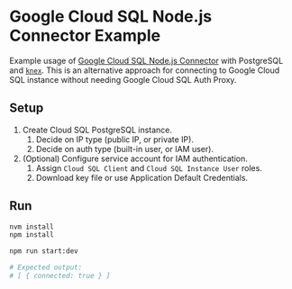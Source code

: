 # Google Cloud SQL Node.js Connector Example

Example usage of [Google Cloud SQL Node.js Connector][cloud-sql-connector-node] with PostgreSQL and [`knex`][knex]. This is an alternative approach for connecting to Google Cloud SQL instance without needing Google Cloud SQL Auth Proxy.

[cloud-sql-connector-node]: https://github.com/GoogleCloudPlatform/cloud-sql-nodejs-connector
[knex]: https://knexjs.org/

## Setup

1. Create Cloud SQL PostgreSQL instance.
    1. Decide on IP type (public IP, or private IP).
    2. Decide on auth type (built-in user, or IAM user).
2. (Optional) Configure service account for IAM authentication.
    1. Assign `Cloud SQL Client` and `Cloud SQL Instance User` roles.
    2. Download key file or use Application Default Credentials.

## Run

```sh
nvm install
npm install

npm run start:dev

# Expected output:
# [ { connected: true } ]
```
